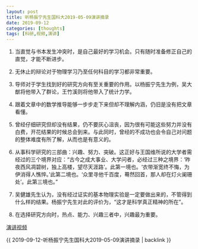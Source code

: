 ```yaml
---
layout: post
title: 听杨振宁先生国科大2019-05-09演讲摘录
date: 2019-09-12
categories: [thoughts]
tags: [科研,视频,演讲]
---
```


1. 当直觉与书本发生冲突时，是自己最好的学习机会。只有随时准备修正自己的直觉，才能不断进步。

2. 无休止的辩论对于物理学习乃至任何科目的学习都非常重要。

3. 导师对于学生找到好的研究方向有至关重要的作用。以杨振宁先生为例，吴大猷将他带入了群论，王竹溪则将他带入了统计力学。

4. 跟着文章中的数学推导能够一步步走下来但却不理解内涵，仍旧是没有把文章看懂。

5. 曾经仔细研究但却没有结果，仍不要灰心沮丧，因为很有可能这些努力并没有白费，开花结果的时候总会到来。与此同时，曾经的不成功也会令自己对问题的整体难度有所了解，从而也是有意义的。

6. 从事科学研究的三部曲：兴趣、努力、突破。这正好与王国维所说的大学者需经过的三个境界对应：“古今之成大事业、大学问者，必经过三种之境界：‘昨夜西风凋碧树，独上高楼，望尽天涯路’。此第一境也。‘衣带渐宽终不悔，为伊消得人憔悴。’此第二境也。‘众里寻他千百度，蓦然回首，那人却在灯火阑珊处’。此第三境也。”

7. 吴健雄先生认为，没有经过证实的基本物理实验是一定要做出来的，不管得到什么样的结果。杨振宁先生对此的评价为，“这才是科学真正精神的所在”。

8. 在选择研究方向时，热点、能力、兴趣三者中，兴趣最为重要。

[演讲视频](https://www.bilibili.com/video/av52332383)

{{ 2019-09-12-听杨振宁先生国科大2019-05-09演讲摘录 | backlink }}
